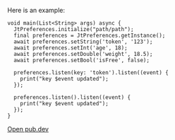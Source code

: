 Here is an example:

```
void main(List<String> args) async {
  JtPreferences.initialize("path/path");
  final preferences = JtPreferences.getInstance();
  await preferences.setString('token', '123');
  await preferences.setInt('age', 18);
  await preferences.setDouble('weight', 18.5);
  await preferences.setBool('isFree', false);

  preferences.listen(key: 'token').listen((event) {
    print("key $event updated");
  });

  preferences.listen().listen((event) {
    print("key $event updated");
  });
}
```

[Open pub.dev](https://pub.dev/packages/jt_preferences)
